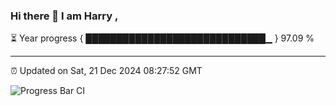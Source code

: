 ### Hi there 👋 I am Harry , 

⏳ Year progress { █████████████████████████████▁ } 97.09 %

---

⏰ Updated on Sat, 21 Dec 2024 08:27:52 GMT

![Progress Bar CI](https://github.com/duykhang68/duykhang68/workflows/Progress%20Bar%20CI/badge.svg)
